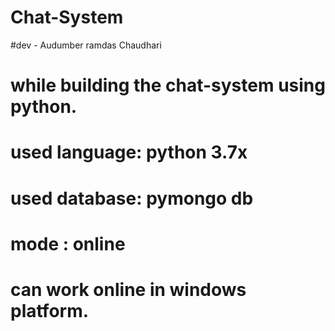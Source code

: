 # Chat-System
#dev - Audumber ramdas Chaudhari
# while building the chat-system using python.
# used language: python 3.7x
# used database: pymongo db
# mode : online
# can work online in windows platform.
#
